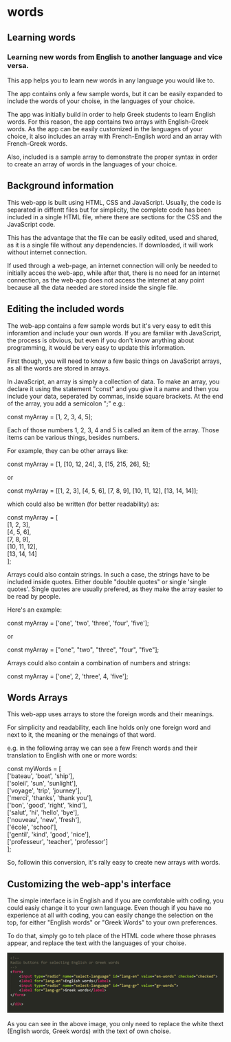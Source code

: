 # words

## Learning words

### Learning new words from English to another language and vice versa.

This app helps you to learn new words in any language you would like to.  

The app contains only a few sample words, but it can be easily expanded to include the words of your choise, in the languages of your choice.  

The app was initially build in order to help Greek students to learn English words. For this reason, the app contains two arrays with English-Greek words. As the app can be easily customized in the languages of your choice, it also includes an array with French-English word and an array with French-Greek words.

Also, included is a sample array to demonstrate the proper syntax in order to create an array of words in the languages of your choice.

## Background information

This web-app is built using HTML, CSS and JavaScript. Usually, the code is separated in diffentt files but for simplicity, the complete code has been included in a single HTML file, where there are sections for the CSS and the JavaScript code.

This has the advantage that the file can be easily edited, used and shared, as it is a single file without any dependencies. If downloaded, it will work without internet connection.

If used through a web-page, an internet connection will only be needed to initially acces the web-app, while after that, there is no need for an internet connection, as the web-app does not access the internet at any point because all the data needed are stored inside the single file.

## Editing the included words

The web-app contains a few sample words but it's very easy to edit this inforamtion and include your own words. If you are familiar with JavaScript, the process is obvious, but even if you don't know anything about programming, it would be very easy to update this information.  

First though, you will need to know a few basic things on JavaScript arrays, as all the words are stored in arrays.  

In JavaScript, an array is simply a collection of data. To make an array, you declare it using the statement "const" and you give it a name and then you include your data, seperated by commas, inside square brackets. At the end of the array, you add a semicolon ";" e.g.:

const myArray = [1, 2, 3, 4, 5];

Each of those numbers 1, 2, 3, 4 and 5 is called an item of the array. Those items can be various things, besides numbers.  

For example, they can be other arrays like:

const myArray = [1, [10, 12, 24], 3, [15, 215, 26], 5];

or

const myArray = [[1, 2, 3], [4, 5, 6], [7, 8, 9], [10, 11, 12], [13, 14, 14]];

which could also be written (for better readability) as:

const myArray = [  
	[1, 2, 3],   
	[4, 5, 6],   
	[7, 8, 9],   
	[10, 11, 12],   
	[13, 14, 14]  
];  

Arrays could also contain strings. In such a case, the strings have to be included inside quotes. Either double "double quotes" or single 'single quotes'. Single quotes are usually prefered, as they make the array easier to be read by people.

Here's an example:

const myArray = ['one', 'two', 'three', 'four', 'five'];

or

const myArray = ["one", "two", "three", "four", "five"];  


Arrays could also contain a combination of numbers and strings:

const myArray = ['one', 2, 'three', 4, 'five'];

## Words Arrays

This web-app uses arrays to store the foreign words and their meanings.

For simplicity and readability, each line holds only one foreign word and next to it, the meaning or the menaings of that word.

e.g. in the following array we can see a few French words and their translation to English with one or more words:

const myWords = [  
	['bateau', 'boat', 'ship'],  
	['soleil', 'sun', 'sunlight'],  
	['voyage', 'trip', 'journey'],  
	['merci', 'thanks', 'thank you'],  
	['bon', 'good', 'right', 'kind'],  
	['salut', 'hi', 'hello', 'bye'],  
	['nouveau', 'new', 'fresh'],  
	['école', 'school'],  
	['gentil', 'kind', 'good', 'nice'],  
	['professeur', 'teacher', 'professor']  
];  

So, followin this conversion, it's rally easy to create new arrays with words.

## Customizing the web-app's interface

The simple interface is in English and if you are comfotable with coding, you could easiy change it to your own language. Even though if you have no experience at all with coding, you can easily change the selection on the top, for either "English words" or "Greek Words" to your own preferences.

To do that, simply go to teh place of the HTML code where those phrases appear, and replace the text with the languages of your choise.

![screenshot with the code for the radio buttons for selecting English or Greek words](imgs/radio-buttons.PNG)

As you can see in the above image, you only need to replace the white thext (English words, Greek words) with the text of own choise.
